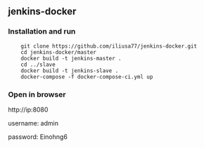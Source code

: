 ## jenkins-docker

### Installation and run
```
    git clone https://github.com/iliusa77/jenkins-docker.git
    cd jenkins-docker/master
    docker build -t jenkins-master .
    cd ../slave
    docker build -t jenkins-slave .
    docker-compose -f docker-compose-ci.yml up
```

### Open in browser

http://ip:8080

username: admin

password: Einohng6
